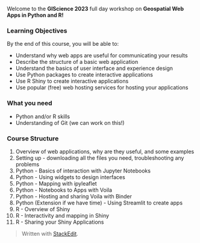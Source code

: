 Welcome to the **GIScience 2023** full day workshop on **Geospatial Web Apps in Python and R!** 

### Learning Objectives
By the end of this course, you will be able to:
 - Understand why web apps are useful for communicating your results
 - Describe the  structure of a basic web application
 - Understand the basics of user interface and experience design
 - Use Python packages to create interactive applications 
 - Use R Shiny to create interactive applications
 - Use popular (free) web hosting services for hosting your applications

### What you need
 - Python and/or R skills 
 - Understanding of Git (we can work on this!)
 

### Course Structure

 1. Overview of web applications, why are they useful, and some examples
 2. Setting up - downloading all the files you need, troubleshooting any problems
 3. Python - Basics of interaction with Jupyter Notebooks
 4. Python - Using widgets to design interfaces 
 5. Python - Mapping with ipyleaflet 
 6. Python - Notebooks to Apps with Voila
 7. Python - Hosting and sharing Voila with Binder
 8. Python (Extension if we have time) - Using Streamlit to create apps 
 9. R - Overview of Shiny 
 10. R - Interactivity and mapping in Shiny 
 11. R - Sharing your Shiny Applications  

> Written with [StackEdit](https://stackedit.io/).
<!--stackedit_data:
eyJoaXN0b3J5IjpbLTE2NTQ1NjMyMjddfQ==
-->